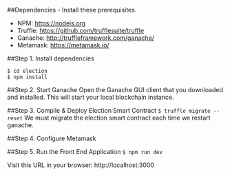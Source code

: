##Dependencies - 
Install these prerequisites.
- NPM: https://nodejs.org
- Truffle: https://github.com/trufflesuite/truffle
- Ganache: http://truffleframework.com/ganache/
- Metamask: https://metamask.io/



##Step 1. Install dependencies
```
$ cd election
$ npm install
```
##Step 2. Start Ganache
Open the Ganache GUI client that you downloaded and installed. This will start your local blockchain instance.

##Step 3. Compile & Deploy Election Smart Contract
`$ truffle migrate --reset`
We must migrate the election smart contract each time we restart ganache.

##Step 4. Configure Metamask

##Step 5. Run the Front End Application
`$ npm run dev`

Visit this URL in your browser: http://localhost:3000



